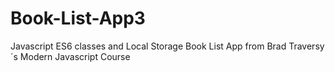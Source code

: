 # Book-List-App3
Javascript ES6 classes and Local Storage
Book List App from Brad Traversy´s Modern Javascript Course
